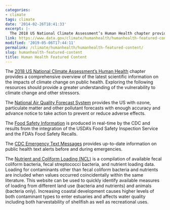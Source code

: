 ```yaml
---
categories:
- climate
tags: climate
date: '2014-02-26T18:41:33'
excerpt: |-
  The 2018 US National Climate Assessment’s Human Health chapter provides a comprehensive overview of the latest scientific information on the impacts of climate change on public health…
link: https://www.data.gov/climate/humanhealth/humanhealth-featured-content/
modified: '2019-05-06T17:44:11'
permalink: /climate/humanhealth/humanhealth-featured-content/
slug: humanhealth-featured-content
title: Human Health Featured Content
---
```


The [2018 US National Climate Assessment’s Human Health](https://nca2018.globalchange.gov/chapter/14/) chapter provides a comprehensive overview of the latest scientific information on the impacts of climate change on public health. Exploring the following resources should provide a greater understanding of the vulnerability to climate change and other stressors.

The [National Air Quality Forecast System](https://www.weather.gov/sti/stimodeling_airquality) provides the US with ozone, particulate matter and other pollutant forecasts with enough accuracy and advance notice to take action to prevent or reduce adverse effects.

The [Food Safety Information](https://catalog.data.gov/dataset/food-safety-information-rss-feed) is produced in real-time by the CDC and results from the integration of the USDA’s Food Safety Inspection Service and the FDA’s Food Safety Recalls.

The [CDC Emergency Text Messages](https://catalog.data.gov/dataset/cdc-emergency-text-messages) provides up-to-date information on public health text alerts before and during emergencies.

The [Nutrient and Coliform Loading (NCL)](https://products.coastalscience.noaa.gov/ncl/) is a compilation of available fecal coliform bacteria, fecal streptococci bacteria, and nutrient loading data. Loading for contaminants other than fecal coliform bacteria and nutrients are included when values occurred coincidentally within the same literature. This website can be used to quickly identify available measures of loading from different land use (bacteria and nutrients) and animals (bacteria only). Increasing coastal development causes higher levels of both contaminant types to enter estuaries and affects water quality including both harvestability of shellfish as well as recreational uses.

